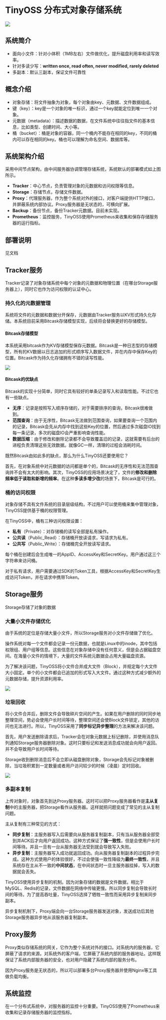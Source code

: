 # TinyOSS 分布式对象存储系统



![](https://images-1257369645.cos.ap-chengdu.myqcloud.com/TinyOSS/%E5%85%A8%E8%83%BDTracker.png)

## 系统简介

- 面向小文件：针对小体积（1MB左右）文件做优化，提升磁盘利用率和读写效率。
- 针对多读少写：**written once, read often, never modified, rarely deleted**
- 多副本：默认三副本，保证文件可靠性

## 概念介绍

- 对象存储：将文件抽象为对象，每个对象由key、元数据、文件数据组成。
- 键（key）：key是一个对象的唯一标识，通过一个key就能定位到唯一一个对象。
- 元数据（metadata）：描述数据的数据，在文件系统中往往指文件的基本信息，比如类型、创建时间、大小等。
- 桶（bucket）：桶是对象的容器，同一个桶内不能存在相同的key，不同的桶内可以存在相同的key。桶也可以理解为命名空间、数据库等。

## 系统架构介绍

采用中间节点架构，由中间服务器协调管理存储系统，系统默认的部署模式如上图所示。

- **Tracker**：中心节点，负责管理对象的元数据和访问权限等信息。
- **Storage**：存储节点，存储文件数据。
- **Proxy**：代理服务器，作为整个系统对外的接口，对客户端提供HTTP接口，并屏蔽系统内部协议。Proxy服务器是无状态的，可横向扩展。
- **Backup**：备份节点，备份Tracker元数据。目前未实现。
- **Prometheus**：监控服务，TinyOSS使用Prometheus来收集和保存存储服务器的运行指标。

## 部署说明

见文档

## Tracker服务

Tracker记录了对象存储系统中每个对象的元数据和物理位置（在哪台Storage服务器上），同时它也作为访问权限的认证中心。

### 持久化的元数据管理

系统将文件的元数据和数据分开保存，元数据由Tracker服务以KV形式持久化存储。本系统目前采用Bitcask存储模型实现，后续将会替换更好的存储模型。

#### Bitcask存储模型

本系统采用bitcask作为KV存储模型保存元数据。Bitcask是一种日志型的存储模型，所有的KV数据以日志追加的形式顺序写入数据文件，并在内存中保存Key的位置。Bitcask作为持久化存储拥有不错的读写性能。

![](https://images-1257369645.cos.ap-chengdu.myqcloud.com/FastOSS/bitCask%E5%AD%98%E5%82%A8%E6%A8%A1%E5%9E%8B.png)

#### Bitcask的优缺点

Bitcask的实现十分简单，同时它具有较好的单条记录写入和读取性能。不过它也有一些缺点。

- **无序**：记录是按照写入顺序存储的，对于需要排序的查询，Bitcask很难做到。
- **范围查询**：由于无序性，Bitcask无法做到范围查询，如果要查询一个范围内的记录，Bitcask会先从内存中找到这些Key的位置，然后通过多次磁盘IO找到每一条记录，多次的磁盘IO会严重影响查询性能。
- **数据压缩**：由于修改和删除记录都不会导致覆盖旧的记录，这就需要有后台的进程负责清理这些无效数据。就像GC一样，清理的过程会消耗时间。

既然Bitcask由如此多的缺点，那么为什么TinyOSS还要使用它？

首先，在对象系统中对元数据的访问都是单个的，Bitcask的无序性和无法范围查询并不会有太大的影响。其次，TinyOSS的应用场景决定了，文件的**修改和删除频率低于读取和新增的频率**。在这种**多读多增少改**的场景下，Bitcask是可行的。

### 桶的访问权限

对象存储不具有文件系统的目录层级结构，不过用户可以使用桶来集中管理对象，TinyOSS提供基于桶的权限管理。

在TinyOSS中，桶有三种访问权限设置：

- **私有**（Private）：对存储桶的读写全部是私有操作。
- **公共读**（Public_Read）：存储桶开放读请求，写请求为私有。
- **公共写**（Public_Write）：存储桶完全开放读写请求。

每个桶在创建后会生成唯一的AppID、AccessKey和SecretKey。用户通过这三个字符串来访问桶。

对于私有请求，用户需要通过SDK的Token工具，根据AccessKey和SecretKey生成访问Token，并在请求中携带Token。

## Storage服务

Storage存储了对象的数据

### 大量小文件存储优化

由于系统的定位是存储大量小文件，所以Storage服务对小文件存储做了优化。

操作系统对每一个文件都会记录一份元数据，也就是Linux中的inode，其中包括权限组、用户组等信息。这些信息在对象存储中没有任何意义，但是会占据磁盘空间。在海量小文件的情境下，大量的文件系统元数据会占用大量磁盘资源。

为了解决该问题，TinyOSS将小文件合并成大文件（Block），并规定每个大文件大小固定。单个的小文件都会已追加的形式写入大文件。通过这种方式减少额外的元数据存储，提升资源利用率。

![](https://images-1257369645.cos.ap-chengdu.myqcloud.com/FastOSS/chunk.png)

### 垃圾回收

将小文件合并后，删除文件会导致碎片空间的产生。如果在用户删除的同时同步地整理空间，势必会使用户长时间等待，整理空间还会使Block文件锁定，其他的访问也无法进行。所以，TinyOSS采用了**同步标记异步整理**的方法来解决该问题。

首先，用户发送删除请求后，Tracker会在对象元数据上标记删除，并使用消息队列通知Storage服务器删除对象。这时只要标记和发送消息成功就会向用户返回。并不会导致用户长时间等待。

Storage收到删除消息后不会立即从磁盘删除对象，Storage会先标记对象被删除，当垃圾积累到一定数量或者用户访问较少的时候（凌晨）定时回收。

![](https://images-1257369645.cos.ap-chengdu.myqcloud.com/FastOSS/%E5%9E%83%E5%9C%BE%E5%9B%9E%E6%94%B6.png)



### 多副本复制

上传对象时，对象首先到达Proxy服务器。这时可以把Proxy服务器看作是**主从复制**中的主服务器，把Storage看作从服务器。这样就把问题变成了常见的主从复制问题。

主从复制有三种常见的方式：

- **同步复制**：主服务器写入后需要向从服务器复制副本，只有当从服务器全部受到并ACK后才向用户返回成功。这种方式保证了**强一致性**，但是会使用户长时间等待。并且一旦有一台从服务器无法受到就会导致写入失败。
- **异步复制**：主服务器写入成功就返回成功。向从服务器复制副本的过程异步完成。这种方式使用户的体验很好，不过会使强一致性降级为**最终一致性**，并且系统存在主从不一致的**中间状态**，在中间状态时一旦主服务器挂掉，写入的数据就会丢失。

TinyOSS使用异步复制的机制。因为对象存储的数据是文件数据，相比于MySQL、Redis的记录，文件数据在网络中传输更慢。所以同步复制会导致长时间的等待。为了提高吞吐量，TinyOSS选择了牺牲一致性而采用异步复制来同步副本。

异步复制机制下，Proxy端会向一台Storage服务器发送对象，发送成功后其他Storage服务器异步地从该服务器复制副本。

## Proxy服务

Proxy类似存储系统的网关，它作为整个系统对外的接口。对系统内的服务器，它屏蔽了请求的来源。对系统外的客户端，它屏蔽了系统内部的服务器地址。这样既保证了系统内部服务器的安全，也对用户隐藏了系统内部的服务分布。

因为Proxy服务是无状态的，所以可以部署多台Proxy服务器并使用Nginx等工具做负载均衡。

## 系统监控

在一个分布式系统中，对服务器的监控十分重要。TinyOSS使用了Prometheus来收集和记录存储服务器的监控指标。

